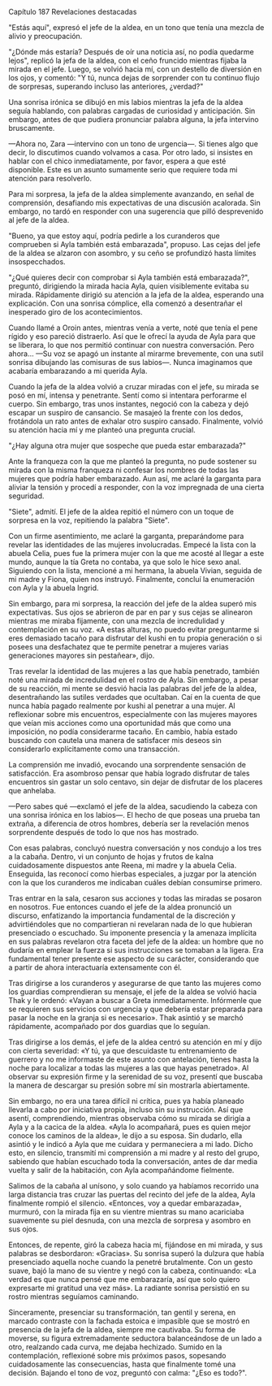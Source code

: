 
Capítulo 187 Revelaciones destacadas

"Estás aquí", expresó el jefe de la aldea, en un tono que tenía una mezcla de alivio y preocupación.

"¿Dónde más estaría? Después de oír una noticia así, no podía quedarme lejos", replicó la jefa de la aldea, con el ceño fruncido mientras fijaba la mirada en el jefe. Luego, se volvió hacia mí, con un destello de diversión en los ojos, y comentó: "Y tú, nunca dejas de sorprender con tu continuo flujo de sorpresas, superando incluso las anteriores, ¿verdad?"

Una sonrisa irónica se dibujó en mis labios mientras la jefa de la aldea seguía hablando, con palabras cargadas de curiosidad y anticipación. Sin embargo, antes de que pudiera pronunciar palabra alguna, la jefa intervino bruscamente.

—Ahora no, Zara —intervino con un tono de urgencia—. Si tienes algo que decir, lo discutimos cuando volvamos a casa. Por otro lado, si insistes en hablar con el chico inmediatamente, por favor, espera a que esté disponible. Este es un asunto sumamente serio que requiere toda mi atención para resolverlo.

Para mi sorpresa, la jefa de la aldea simplemente avanzando, en señal de comprensión, desafiando mis expectativas de una discusión acalorada. Sin embargo, no tardó en responder con una sugerencia que pilló desprevenido al jefe de la aldea.

"Bueno, ya que estoy aquí, podría pedirle a los curanderos que comprueben si Ayla también está embarazada", propuso. Las cejas del jefe de la aldea se alzaron con asombro, y su ceño se profundizó hasta límites insospecchados.

"¿Qué quieres decir con comprobar si Ayla también está embarazada?", preguntó, dirigiendo la mirada hacia Ayla, quien visiblemente evitaba su mirada. Rápidamente dirigió su atención a la jefa de la aldea, esperando una explicación. Con una sonrisa cómplice, ella comenzó a desentrañar el inesperado giro de los acontecimientos.

Cuando llamé a Oroin antes, mientras venía a verte, noté que tenía el pene rígido y eso pareció distraerlo. Así que le ofrecí la ayuda de Ayla para que se liberara, lo que nos permitió continuar con nuestra conversación. Pero ahora... —Su voz se apagó un instante al mirarme brevemente, con una sutil sonrisa dibujando las comisuras de sus labios—. Nunca imaginamos que acabaría embarazando a mi querida Ayla.

Cuando la jefa de la aldea volvió a cruzar miradas con el jefe, su mirada se posó en mí, intensa y penetrante. Sentí como si intentara perforarme el cuerpo. Sin embargo, tras unos instantes, negoció con la cabeza y dejó escapar un suspiro de cansancio. Se masajeó la frente con los dedos, frotándola un rato antes de exhalar otro suspiro cansado. Finalmente, volvió su atención hacia mí y me planteó una pregunta crucial.

"¿Hay alguna otra mujer que sospeche que pueda estar embarazada?"

Ante la franqueza con la que me planteó la pregunta, no pude sostener su mirada con la misma franqueza ni confesar los nombres de todas las mujeres que podría haber embarazado. Aun así, me aclaré la garganta para aliviar la tensión y procedí a responder, con la voz impregnada de una cierta seguridad.

"Siete", admití. El jefe de la aldea repitió el número con un toque de sorpresa en la voz, repitiendo la palabra "Siete".

Con un firme asentimiento, me aclaré la garganta, preparándome para revelar las identidades de las mujeres involucradas. Empecé la lista con la abuela Celia, pues fue la primera mujer con la que me acosté al llegar a este mundo, aunque la tía Greta no contaba, ya que solo le hice sexo anal. Siguiendo con la lista, mencioné a mi hermana, la abuela Vivian, seguida de mi madre y Fiona, quien nos instruyó. Finalmente, concluí la enumeración con Ayla y la abuela Ingrid.

Sin embargo, para mi sorpresa, la reacción del jefe de la aldea superó mis expectativas. Sus ojos se abrieron de par en par y sus cejas se alinearon mientras me miraba fijamente, con una mezcla de incredulidad y contemplación en su voz. «A estas alturas, no puedo evitar preguntarme si eres demasiado tacaño para disfrutar del kushi en tu propia generación o si posees una desfachatez que te permite penetrar a mujeres varias generaciones mayores sin pestañear», dijo.

Tras revelar la identidad de las mujeres a las que había penetrado, también noté una mirada de incredulidad en el rostro de Ayla. Sin embargo, a pesar de su reacción, mi mente se desvió hacia las palabras del jefe de la aldea, desentrañando las sutiles verdades que ocultaban. Caí en la cuenta de que nunca había pagado realmente por kushi al penetrar a una mujer. Al reflexionar sobre mis encuentros, especialmente con las mujeres mayores que veían mis acciones como una oportunidad más que como una imposición, no podía considerarme tacaño. En cambio, había estado buscando con cautela una manera de satisfacer mis deseos sin considerarlo explícitamente como una transacción.

La comprensión me invadió, evocando una sorprendente sensación de satisfacción. Era asombroso pensar que había logrado disfrutar de tales encuentros sin gastar un solo centavo, sin dejar de disfrutar de los placeres que anhelaba.

—Pero sabes qué —exclamó el jefe de la aldea, sacudiendo la cabeza con una sonrisa irónica en los labios—. El hecho de que poseas una prueba tan extraña, a diferencia de otros hombres, debería ser la revelación menos sorprendente después de todo lo que nos has mostrado.

Con esas palabras, concluyó nuestra conversación y nos condujo a los tres a la cabaña. Dentro, vi un conjunto de hojas y frutos de kalna cuidadosamente dispuestos ante Reena, mi madre y la abuela Celia. Enseguida, las reconocí como hierbas especiales, a juzgar por la atención con la que los curanderos me indicaban cuáles debían consumirse primero.

Tras entrar en la sala, cesaron sus acciones y todas las miradas se posaron en nosotros. Fue entonces cuando el jefe de la aldea pronunció un discurso, enfatizando la importancia fundamental de la discreción y advirtiéndoles que no compartieran ni revelaran nada de lo que hubieran presenciado o escuchado. Su imponente presencia y la amenaza implícita en sus palabras revelaron otra faceta del jefe de la aldea: un hombre que no dudaría en emplear la fuerza si sus instrucciones se tomaban a la ligera. Era fundamental tener presente ese aspecto de su carácter, considerando que a partir de ahora interactuaría extensamente con él.

Tras dirigirse a los curanderos y asegurarse de que tanto las mujeres como los guardias comprendieran su mensaje, el jefe de la aldea se volvió hacia Thak y le ordenó: «Vayan a buscar a Greta inmediatamente. Infórmenle que se requieren sus servicios con urgencia y que debería estar preparada para pasar la noche en la granja si es necesario». Thak asintió y se marchó rápidamente, acompañado por dos guardias que lo seguían.

Tras dirigirse a los demás, el jefe de la aldea centró su atención en mí y dijo con cierta severidad: «Y tú, ya que descuidaste tu entrenamiento de guerrero y no me informaste de este asunto con antelación, tienes hasta la noche para localizar a todas las mujeres a las que hayas penetrado». Al observar su expresión firme y la serenidad de su voz, presentí que buscaba la manera de descargar su presión sobre mí sin mostrarla abiertamente.

Sin embargo, no era una tarea difícil ni crítica, pues ya había planeado llevarla a cabo por iniciativa propia, incluso sin su instrucción. Así que asentí, comprendiendo, mientras observaba cómo su mirada se dirigía a Ayla y a la cacica de la aldea. «Ayla lo acompañará, pues es quien mejor conoce los caminos de la aldea», le dijo a su esposa. Sin dudarlo, ella asintió y le indicó a Ayla que me cuidara y permaneciera a mi lado. Dicho esto, en silencio, transmití mi comprensión a mi madre y al resto del grupo, sabiendo que habían escuchado toda la conversación, antes de dar media vuelta y salir de la habitación, con Ayla acompañándome fielmente.

Salimos de la cabaña al unísono, y solo cuando ya habíamos recorrido una larga distancia tras cruzar las puertas del recinto del jefe de la aldea, Ayla finalmente rompió el silencio. «Entonces, voy a quedar embarazada», murmuró, con la mirada fija en su vientre mientras su mano acariciaba suavemente su piel desnuda, con una mezcla de sorpresa y asombro en sus ojos.

Entonces, de repente, giró la cabeza hacia mí, fijándose en mi mirada, y sus palabras se desbordaron: «Gracias». Su sonrisa superó la dulzura que había presenciado aquella noche cuando la penetré brutalmente. Con un gesto suave, bajó la mano de su vientre y negó con la cabeza, continuando: «La verdad es que nunca pensé que me embarazaría, así que solo quiero expresarte mi gratitud una vez más». La radiante sonrisa persistió en su rostro mientras seguíamos caminando.

Sinceramente, presenciar su transformación, tan gentil y serena, en marcado contraste con la fachada estoica e impasible que se mostró en presencia de la jefa de la aldea, siempre me cautivaba. Su forma de moverse, su figura extremadamente seductora balanceándose de un lado a otro, realzando cada curva, me dejaba hechizado. Sumido en la contemplación, reflexioné sobre mis próximos pasos, sopesando cuidadosamente las consecuencias, hasta que finalmente tomé una decisión. Bajando el tono de voz, preguntó con calma: "¿Eso es todo?".